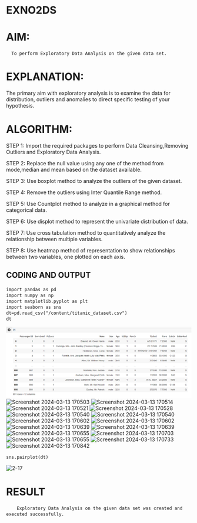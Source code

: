 # EXNO2DS
# AIM:
      To perform Exploratory Data Analysis on the given data set.
      
# EXPLANATION:
  The primary aim with exploratory analysis is to examine the data for distribution, outliers and anomalies to direct specific testing of your hypothesis. 
  
# ALGORITHM:
STEP 1: Import the required packages to perform Data Cleansing,Removing Outliers and Exploratory Data Analysis.

STEP 2: Replace the null value using any one of the method from mode,median and mean based on the dataset available.

STEP 3: Use boxplot method to analyze the outliers of the given dataset.

STEP 4: Remove the outliers using Inter Quantile Range method.

STEP 5: Use Countplot method to analyze in a graphical method for categorical data.

STEP 6: Use displot method to represent the univariate distribution of data.

STEP 7: Use cross tabulation method to quantitatively analyze the relationship between multiple variables.

STEP 8: Use heatmap method of representation to show relationships between two variables, one plotted on each axis.

## CODING AND OUTPUT
```
import pandas as pd
import numpy as np
import matplotlib.pyplot as plt
import seaborn as sns
dt=pd.read_csv("/content/titanic_dataset.csv")
dt
```
![](2-1.png)
![Screenshot 2024-03-13 170503](https://github.com/ThangaDeepika/EXNO-2-DS-/assets/125663099/0be336dd-1b09-44ee-baf7-a66f02d1bee6)
![Screenshot 2024-03-13 170514](https://github.com/ThangaDeepika/EXNO-2-DS-/assets/125663099/0581773b-82c4-4269-b6ff-065b072d2fd1)
![Screenshot 2024-03-13 170521](https://github.com/ThangaDeepika/EXNO-2-DS-/assets/125663099/1d0afaf1-14ad-4dd3-97ca-a6081a21b841)
![Screenshot 2024-03-13 170528](https://github.com/ThangaDeepika/EXNO-2-DS-/assets/125663099/25986eb4-415a-4a4d-b620-b9ffde0d9f3a)
![Screenshot 2024-03-13 170540](https://github.com/ThangaDeepika/EXNO-2-DS-/assets/125663099/f380b495-ad5c-4602-ac34-bd912bb249f8)
![Screenshot 2024-03-13 170540](https://github.com/ThangaDeepika/EXNO-2-DS-/assets/125663099/f380b495-ad5c-4602-ac34-bd912bb249f8)
![Screenshot 2024-03-13 170602](https://github.com/ThangaDeepika/EXNO-2-DS-/assets/125663099/303b7836-4abb-4967-a4a8-cec72ddd2fb6)
![Screenshot 2024-03-13 170602](https://github.com/ThangaDeepika/EXNO-2-DS-/assets/125663099/9925f321-88dd-4c57-b194-bf9b9031251c)
![Screenshot 2024-03-13 170639](https://github.com/ThangaDeepika/EXNO-2-DS-/assets/125663099/bd66d412-cd20-4de7-a63a-5111f0f06bb9)
![Screenshot 2024-03-13 170639](https://github.com/ThangaDeepika/EXNO-2-DS-/assets/125663099/bd66d412-cd20-4de7-a63a-5111f0f06bb9)
![Screenshot 2024-03-13 170655](https://github.com/ThangaDeepika/EXNO-2-DS-/assets/125663099/f1cf0adc-da15-49de-8417-7551ea2567c0)
![Screenshot 2024-03-13 170703](https://github.com/ThangaDeepika/EXNO-2-DS-/assets/125663099/c1d63572-578c-4cd2-9b4c-c7f1266d990e)
![Screenshot 2024-03-13 170655](https://github.com/ThangaDeepika/EXNO-2-DS-/assets/125663099/5e3b16c3-3142-4ddc-bba9-e3610429ff9c)
![Screenshot 2024-03-13 170733](https://github.com/ThangaDeepika/EXNO-2-DS-/assets/125663099/bfb40d89-de55-4d8d-aad5-191538e065eb)
![Screenshot 2024-03-13 170842](https://github.com/ThangaDeepika/EXNO-2-DS-/assets/125663099/127fb422-596c-4021-9471-475f4ead16dc)
```
sns.pairplot(dt)
```
![2-17](https://github.com/ThangaDeepika/EXNO-2-DS-/assets/125663099/e4d5f598-f11d-450c-9bd1-2556415ad53c)

# RESULT
        Exploratory Data Analysis on the given data set was created and executed successfully.

